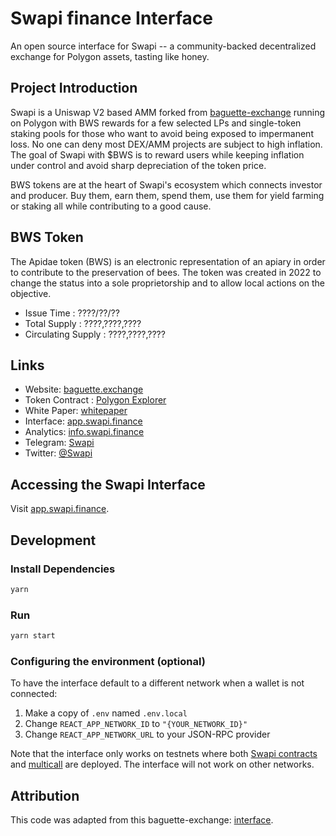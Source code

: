 # Swapi finance Interface

An open source interface for Swapi -- a community-backed decentralized exchange for Polygon assets, tasting like honey.

## Project Introduction

Swapi is a Uniswap V2 based AMM forked from [baguette-exchange](https://github.com/baguette-exchange?tab=repositories) running on Polygon with BWS rewards for a few selected LPs and single-token staking
pools for those who want to avoid being exposed to impermanent loss. No one can deny most DEX/AMM projects are subject
to high inflation. The goal of Swapi with $BWS is to reward users while keeping inflation under control and avoid
sharp depreciation of the token price.

BWS tokens are at the heart of Swapi's ecosystem which connects investor and producer.
Buy them, earn them, spend them, use them for yield farming or staking all while contributing to a good cause.

## BWS Token

The Apidae token (BWS) is an electronic representation of an apiary in order to contribute to the
preservation of bees. The token was created in 2022 to change the status into a sole proprietorship and
to allow local actions on the objective.

- Issue Time : ????/??/??
- Total Supply : ????,????,????
- Circulating Supply : ????,????,????

## Links

- Website: [baguette.exchange](https://swapi.finance/)
- Token Contract : [Polygon Explorer](https://cchain.explorer.avax.network/address/0xa1144a6A1304bd9cbb16c800F7a867508726566E/transactions)
- White Paper: [whitepaper](https://drive.google.com/file/d/1dxIxYjNvkzPFuN9SZtDWgVFCJ03SDljR/view)
- Interface: [app.swapi.finance](https://app.swapi.finance)
- Analytics: [info.swapi.finance](https://info.swapi.finance)
- Telegram: [Swapi](https://t.me/+_ZM8urn-6FQ4MWU0)
- Twitter: [@Swapi](https://twitter.com/ApidaeToken)

## Accessing the Swapi Interface

Visit [app.swapi.finance](https://app.swapi.finance).

## Development

### Install Dependencies

```bash
yarn
```

### Run

```bash
yarn start
```

### Configuring the environment (optional)

To have the interface default to a different network when a wallet is not connected:

1. Make a copy of `.env` named `.env.local`
2. Change `REACT_APP_NETWORK_ID` to `"{YOUR_NETWORK_ID}"`
3. Change `REACT_APP_NETWORK_URL` to your JSON-RPC provider

Note that the interface only works on testnets where both
[Swapi contracts](https://github.com/Le-Rucher-d-Apidae/swapi-finance-contracts) and
[multicall](https://github.com/makerdao/multicall) are deployed.
The interface will not work on other networks.

## Attribution
This code was adapted from this baguette-exchange: [interface](https://github.com/baguette-exchange/interface).
